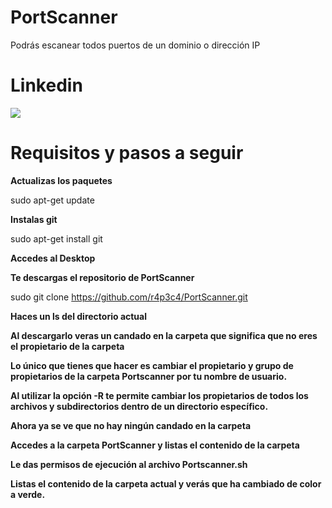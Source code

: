 # PortScanner
Podrás escanear todos puertos de un dominio o dirección IP 

# Linkedin
<a href="https://www.linkedin.com/in/rafael-peiro-calvet/"><img src="https://i.postimg.cc/8zsFGvXV/logo.jpg"></a>

# Requisitos y pasos a seguir

**Actualizas los paquetes**

sudo apt-get update

**Instalas git**

sudo apt-get install git

**Accedes al Desktop**


**Te descargas el repositorio de PortScanner**

sudo git clone https://github.com/r4p3c4/PortScanner.git

**Haces un ls del directorio actual**

**Al descargarlo veras un candado en la carpeta que significa que no eres el propietario de la carpeta**


**Lo único que tienes que hacer es cambiar el propietario y grupo de propietarios de la carpeta Portscanner por tu nombre de usuario.**

**Al utilizar la opción -R te permite cambiar los propietarios de todos los archivos y subdirectorios dentro de un directorio específico.**

**Ahora ya se ve que no hay ningún candado en la carpeta**



**Accedes a la carpeta PortScanner y listas el contenido de la carpeta**


**Le das permisos de ejecución al archivo Portscanner.sh**


**Listas el contenido de la carpeta actual y verás que ha cambiado de color a verde.**






